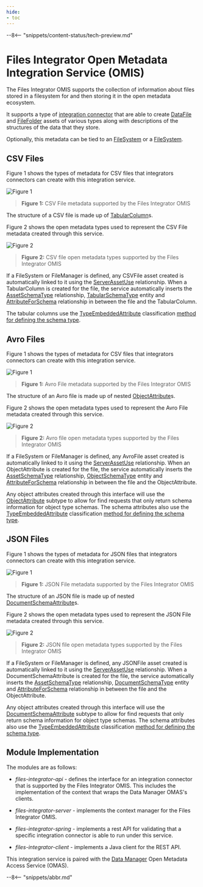 ```yaml
---
hide:
- toc
---
```


<!-- SPDX-License-Identifier: CC-BY-4.0 -->
<!-- Copyright Contributors to the Egeria project. -->

--8<-- "snippets/content-status/tech-preview.md"

# Files Integrator Open Metadata Integration Service (OMIS)

The Files Integrator OMIS supports the collection of information about files
stored in a filesystem for and then storing it in the open metadata ecosystem.

It supports a type of [integration connector](/egeria-docs/concepts/integration-connector)
that are able to create [DataFile](/egeria-docs/types/2/0220-Files-and-Folders)
and [FileFolder](/egeria-docs/types/2/0220-Files-and-Folders) assets of various types
along with descriptions of the structures of the data that they store.

Optionally, this metadata can be tied to an [FileSystem](/egeria-docs/types/2/0220-Files-and-Folders)
or a [FileSystem](/egeria-docs/types/2/0220-Files-and-Folders).

## CSV Files

Figure 1 shows the types of metadata for CSV files that integrators connectors can create with this integration service.

![Figure 1](/egeria-docs/services/omas/data-manager/csv-file-model.svg)
> **Figure 1:** CSV File metadata supported by the Files Integrator OMIS 

The structure of a CSV file is made up of [TabularColumn](/egeria-docs/types/5/0530-Tabular-Schemas)s.

Figure 2 shows the open metadata types used to represent the CSV File metadata created through this service.

![Figure 2](/egeria-docs/services/omas/data-manager/csv-file-open-metadata-types.svg)
> **Figure 2:** CSV file open metadata types supported by the Files Integrator OMIS 

If a FileSystem or FileManager is defined, any CSVFile asset created is automatically linked to it using the
[ServerAssetUse](/egeria-docs/types/0/0045-Servers-and-Assets)
relationship.
When a TabularColumn is created for the file,
the service automatically inserts the
[AssetSchemaType](/egeria-docs/types/5/0503-Asset-Schema) relationship,
[TabularSchemaType](/egeria-docs/types/5/0530-Tabular-Schemas) entity and
[AttributeForSchema](/egeria-docs/types/5/0505-Schema-Attributes) relationship
in between the file and the TabularColumn.

The tabular columns use
the [TypeEmbeddedAttribute](/egeria-docs/types/5/0505-Schema-Attributes)
classification [method for defining the schema type](/egeria-docs/guides/developer/mapping-technology/modelling-schemas).


## Avro Files

Figure 1 shows the types of metadata for CSV files that integrators connectors can create with this integration service.

![Figure 1](/egeria-docs/services/omas/data-manager/avro-file-model.svg)
> **Figure 1:** Avro File metadata supported by the Files Integrator OMIS 

The structure of an Avro file is made up of nested [ObjectAttribute](/egeria-docs/types/5/0532-Object-Schemas)s.

Figure 2 shows the open metadata types used to represent the Avro File metadata created through this service.

![Figure 2](/egeria-docs/services/omas/data-manager/avro-file-open-metadata-types.svg)
> **Figure 2:** Avro file open metadata types supported by the Files Integrator OMIS 

If a FileSystem or FileManager is defined, any AvroFile asset created is automatically linked to it using the
[ServerAssetUse](/egeria-docs/types/0/0045-Servers-and-Assets)
relationship.
When an ObjectAttribute is created for the file,
the service automatically inserts the
[AssetSchemaType](/egeria-docs/types/5/0503-Asset-Schema) relationship,
[ObjectSchemaType](/egeria-docs/types/5/0532-Object-Schemas) entity and
[AttributeForSchema](/egeria-docs/types/5/0505-Schema-Attributes) relationship
in between the file and the ObjectAttribute.

Any object attributes created through this interface will use the
[ObjectAttribute](/egeria-docs/types/5/0532-Object-Schemas) subtype
to allow for find requests that only return schema information for object type schemas.  The schema attributes also use
the [TypeEmbeddedAttribute](/egeria-docs/types/5/0505-Schema-Attributes)
classification [method for defining the schema type](/egeria-docs/guides/developer/mapping-technology/modelling-schemas).

## JSON Files

Figure 1 shows the types of metadata for JSON files that integrators connectors can create with this integration service.

![Figure 1](/egeria-docs/services/omas/data-manager/json-file-model.svg)
> **Figure 1:** JSON File metadata supported by the Files Integrator OMIS 

The structure of an JSON file is made up of nested [DocumentSchemaAttribute](/egeria-docs/types/5/0531-Document-Schemas)s.

Figure 2 shows the open metadata types used to represent the JSON File metadata created through this service.

![Figure 2](/egeria-docs/services/omas/data-manager/json-file-open-metadata-types.svg)
> **Figure 2:** JSON file open metadata types supported by the Files Integrator OMIS 

If a FileSystem or FileManager is defined, any JSONFile asset created is automatically linked to it using the
[ServerAssetUse](/egeria-docs/types/0/0045-Servers-and-Assets)
relationship.
When a DocumentSchemaAttribute is created for the file,
the service automatically inserts the
[AssetSchemaType](/egeria-docs/types/5/0503-Asset-Schema) relationship,
[DocumentSchemaType](/egeria-docs/types/5/0531-Document-Schemas) entity and
[AttributeForSchema](/egeria-docs/types/5/0505-Schema-Attributes) relationship
in between the file and the ObjectAttribute.

Any object attributes created through this interface will use the
[DocumentSchemaAttribute](/egeria-docs/types/5/0532-Object-Schemas) subtype
to allow for find requests that only return schema information for object type schemas.  The schema attributes also use
the [TypeEmbeddedAttribute](/egeria-docs/types/5/0505-Schema-Attributes)
classification [method for defining the schema type](/egeria-docs/guides/developer/mapping-technology/modelling-schemas).


## Module Implementation

The modules are as follows:

* *files-integrator-api* - defines the interface for an integration
connector that is supported by the Files Integrator OMIS.  This includes the implementation
of the context that wraps the Data Manager OMAS's clients.

* *files-integrator-server* - implements the context manager for
the Files Integrator OMIS.

* *files-integrator-spring* - implements a rest API for validating that a specific
integration connector is able to run under this service.

* *files-integrator-client* - implements a Java client for the REST API.



This integration service is paired with the [Data Manager](/egeria-docs/services/omas/data-manager/overview)
Open Metadata Access Service (OMAS).

--8<-- "snippets/abbr.md"